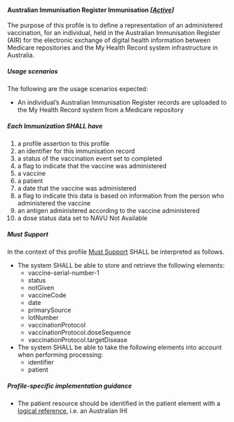 #### Australian Immunisation Register Immunisation *[[Active](http://hl7.org/fhir/stu3/valueset-publication-status.html)]*

The purpose of this profile is to define a representation of an administered vaccination, for an individual, held in the Australian Immunisation Register (AIR) for the electronic exchange of digital health information between Medicare repositories and the My Health Record system infrastructure in Australia.


##### **Usage scenarios**
The following are the usage scenarios expected:
* An individual’s Australian Immunisation Register records are uploaded to the My Health Record system from a Medicare repository


##### **Each Immunization SHALL have**
1. a profile assertion to this profile
1. an identifier for this immunisation record
1. a status of the vaccination event set to completed
1. a flag to indicate that the vaccine was administered
1. a vaccine
1. a patient
1. a date that the vaccine was administered 
1. a flag to indicate this data is based on information from the person who administered the vaccine
1. an antigen administered according to the vaccine administered
1. a dose status data set to NAVU Not Available 


##### **Must Support**
In the context of this profile [Must Support](http://hl7.org/fhir/STU3/conformance-rules.html#mustSupport) SHALL be interpreted as follows.
* The system SHALL be able to store and retrieve the following elements:
   * vaccine-serial-number-1
   * status
   * notGiven
   * vaccineCode
   * date
   * primarySource
   * lotNumber
   * vaccinationProtocol
   * vaccinationProtocol.doseSequence
   * vaccinationProtocol.targetDisease
* The system SHALL be able to take the following elements into account when performing processing:
    * identifier
    * patient


##### **Profile-specific implementation guidance**
* The patient resource should be identified in the patient element with a [logical reference](https://www.hl7.org/fhir/STU3/references.html#logical), i.e. an Australian IHI



